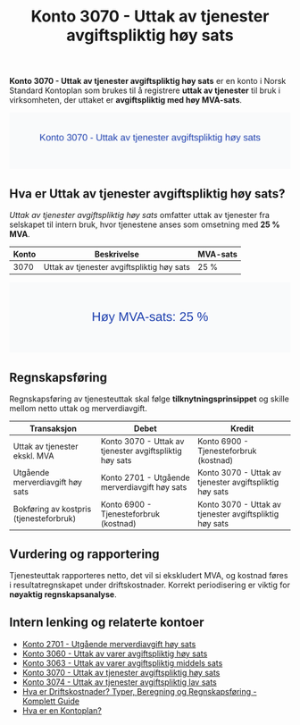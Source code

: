 ﻿---
title: "Konto 3070 - Uttak av tjenester avgiftspliktig høy sats"
seoTitle: "Konto 3070 | Uttak av tjenester høy sats | Kontoplan"
description: "Konto 3070 brukes til å registrere uttak av tjenester til intern bruk med 25 % MVA. Inneholder bruksområder, bokføring, periodisering og rapportering."
summary: "Konto 3070: uttak av tjenester med høy MVA-sats. Når og hvordan bokføre."
---

**Konto 3070 - Uttak av tjenester avgiftspliktig høy sats** er en konto i Norsk Standard Kontoplan som brukes til å registrere **uttak av tjenester** til bruk i virksomheten, der uttaket er **avgiftspliktig med høy MVA-sats**.

![Illustrasjon av konto 3070 Uttak av tjenester avgiftspliktig høy sats](3070-uttak-av-tjenester-avgiftspliktig-hoy-sats-image.svg)

## Hva er Uttak av tjenester avgiftspliktig høy sats?

*Uttak av tjenester avgiftspliktig høy sats* omfatter uttak av tjenester fra selskapet til intern bruk, hvor tjenestene anses som omsetning med **25 % MVA**.

| Konto | Beskrivelse                                             | MVA-sats |
|-------|---------------------------------------------------------|----------|
| 3070  | Uttak av tjenester avgiftspliktig høy sats              | 25 %     |

![Høy MVA-sats: 25 %](3070-mva-hoy-sats.svg)

## Regnskapsføring

Regnskapsføring av tjenesteuttak skal følge **tilknytningsprinsippet** og skille mellom netto uttak og merverdiavgift.

| Transaksjon                                  | Debet                                                | Kredit                                                |
|----------------------------------------------|------------------------------------------------------|-------------------------------------------------------|
| Uttak av tjenester ekskl. MVA                | Konto 3070 - Uttak av tjenester avgiftspliktig høy sats | Konto 6900 - Tjenesteforbruk (kostnad)               |
| Utgående merverdiavgift høy sats             | Konto 2701 - Utgående merverdiavgift høy sats         | Konto 3070 - Uttak av tjenester avgiftspliktig høy sats |
| Bokføring av kostpris (tjenesteforbruk)      | Konto 6900 - Tjenesteforbruk (kostnad)                | Konto 3070 - Uttak av tjenester avgiftspliktig høy sats |

## Vurdering og rapportering

Tjenesteuttak rapporteres netto, det vil si ekskludert MVA, og kostnad føres i resultatregnskapet under driftskostnader. Korrekt periodisering er viktig for **nøyaktig regnskapsanalyse**.

## Intern lenking og relaterte kontoer

* [Konto 2701 - Utgående merverdiavgift høy sats](/blogs/kontoplan/2701-utgaende-merverdiavgift-hoy-sats "Konto 2701 - Utgående merverdiavgift høy sats")
* [Konto 3060 - Uttak av varer avgiftspliktig høy sats](/blogs/kontoplan/3060-uttak-av-varer-avgiftspliktig-hoy-sats "Konto 3060 - Uttak av varer avgiftspliktig høy sats")
* [Konto 3063 - Uttak av varer avgiftspliktig middels sats](/blogs/kontoplan/3063-uttak-av-varer-avgiftspliktig-middels-sats "Konto 3063 - Uttak av varer avgiftspliktig middels sats")
* [Konto 3070 - Uttak av tjenester avgiftspliktig høy sats](/blogs/kontoplan/3070-uttak-av-tjenester-avgiftspliktig-hoy-sats "Konto 3070 - Uttak av tjenester avgiftspliktig høy sats")
* [Konto 3074 - Uttak av tjenester avgiftspliktig lav sats](/blogs/kontoplan/3074-uttak-av-tjenester-avgiftspliktig-lav-sats "Konto 3074 - Uttak av tjenester avgiftspliktig lav sats")
* [Hva er Driftskostnader? Typer, Beregning og Regnskapsføring - Komplett Guide](/blogs/regnskap/hva-er-driftskostnader "Hva er Driftskostnader? Typer, Beregning og Regnskapsføring - Komplett Guide")
* [Hva er en Kontoplan?](/blogs/regnskap/hva-er-kontoplan "Hva er en Kontoplan? Komplett Guide til Kontoplaner i Norsk Regnskap")






